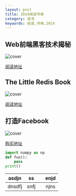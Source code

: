 ```yaml
---
layout: post
title: 2014阅读书单
category: 读书
keywords: 阅读,书单,2014
---
```


## Web前端黑客技术揭秘

![cover](https://img3.doubanio.com/lpic/s24562945.jpg)

[阅读地址](http://book.douban.com/subject/20451827/)

## The Little Redis Book

![cover](https://raw.githubusercontent.com/karlseguin/the-little-redis-book/master/en/title.png)

[阅读地址](https://github.com/karlseguin/the-little-redis-book)

## 打造Facebook

![cover](https://img3.doubanio.com/lpic/s24581301.jpg)

[购买地址](http://book.douban.com/subject/20471120/)

```python
import numpy as np
def fun():
    pass
print()
```


| asdjn | ss |  | enjd |
| --- | --- | :-: | :-: |
| dnsdfj | snfj |  | njns |


